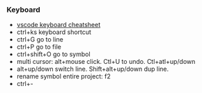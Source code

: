### Keyboard
* [vscode keyboard cheatsheet](https://code.visualstudio.com/shortcuts/keyboard-shortcuts-windows.pdf)
* ctrl+ks keyboard shortcut
* ctrl+G go to line
* ctrl+P go to file
* ctrl+shift+O go to symbol
* multi cursor: alt+mouse click. Ctl+U to undo. Ctl+atl+up/down
* alt+up/down switch line. Shift+alt+up/down dup line.
* rename symbol entire project: f2
* ctrl+-
